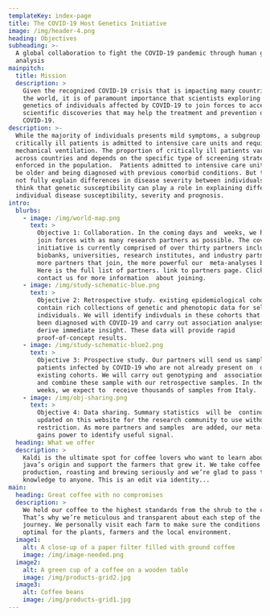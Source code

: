 ```yaml
---
templateKey: index-page
title: The COVID-19 Host Genetics Initiative
image: /img/header-4.png
heading: Objectives
subheading: >-
  A global collaboration to fight the COVID-19 pandemic through human genetic
  analysis
mainpitch:
  title: Mission
  description: >
    Given the recognized COVID-19 crisis that is impacting many countries across
    the world, it is of paramount importance that scientists exploring the
    genetics of individuals affected by COVID-19 to join forces to accelerate
    scientific discoveries that may help the treatment and prevention of
    COVID-19.
description: >-
  While the majority of individuals presents mild symptoms, a subgroup of
  critically ill patients is admitted to intensive care units and requires
  mechanical ventilation. The proportion of critically ill patients varies
  across countries and depends on the specific type of screening strategy
  enforced in the population.  Patients admitted to intensive care units tend to
  be older and being diagnosed with previous comorbid conditions. But this does
  not fully explain differences in disease severity between individuals.  We
  think that genetic susceptibility can play a role in explaining differences in
  individual disease susceptibility, severity and prognosis.
intro:
  blurbs:
    - image: /img/world-map.png
      text: >
        Objective 1: Collaboration. In the coming days and  weeks, we hope to
        join forces with as many research partners as possible. The covid19hg
        initiative is currently comprised of over thirty partners including
        biobanks, universities, research institutes, and industry partners. The
        more partners that join, the more powerful our  meta-analyses becomes. 
        Here is the full list of partners. link to partners page. Click here to
        contact us for more information  about joining. 
    - image: /img/study-schematic-blue.png
      text: >
        Objective 2: Retrospective study. existing epidemiological cohorts
        contain rich collections of genetic and phenotopic data for select
        individuals. We will identify indivduals in these cohorts that have 
        been diagnosed with COVID-19 and carry out association analyses to
        derive immediate insight. These data will provide rapid 
        proof-of-concept results.
    - image: /img/study-schematic-blue2.png
      text: >
        Objective 3: Prospective study. Our partners will send us samples  from
        patients infected by COVID-19 who are not already present on  our
        existing cohorts. We will carry out genotyping and  association analysis
        and combine these sample with our retrospective samples. In the coming
        weeks, we expect to  receive thousands of samples from Italy.
    - image: /img/obj-sharing.png
      text: >
        Objective 4: Data sharing. Summary statistics  will be  continuously
        updated on this website for the research community to use without
        restriction. As more partners and samples  are added, our meta-analysis
        gains power to identify useful signal.
  heading: What we offer
  description: >
    Kaldi is the ultimate spot for coffee lovers who want to learn about their
    java’s origin and support the farmers that grew it. We take coffee
    production, roasting and brewing seriously and we’re glad to pass that
    knowledge to anyone. This is an edit via identity...
main:
  heading: Great coffee with no compromises
  description: >
    We hold our coffee to the highest standards from the shrub to the cup.
    That’s why we’re meticulous and transparent about each step of the coffee’s
    journey. We personally visit each farm to make sure the conditions are
    optimal for the plants, farmers and the local environment.
  image1:
    alt: A close-up of a paper filter filled with ground coffee
    image: /img/image-needed.png
  image2:
    alt: A green cup of a coffee on a wooden table
    image: /img/products-grid2.jpg
  image3:
    alt: Coffee beans
    image: /img/products-grid1.jpg
---
```

